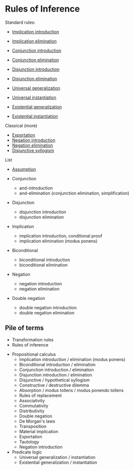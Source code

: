 # Rules of Inference

Standard rules:

- [Implication introduction](./implication-introduction.md)
- [Implication elimination](./implication-elimination.md)

- [Conjunction introduction](./conjunction-introduction.md)
- [Conjunction elimination](./conjunction-elimination.md)

- [Disjunction introduction](./disjunction-introduction.md)
- [Disjunction elimination](./disjunction-elimination.md)

- [Universal generalization](./universal-generalization)
- [Universal instantiation](./universal-instantiation)

- [Existential generalization](./existential-generalization)
- [Existential instantiation](./existential-instantiation)

Classical (more)
- [Exportation](./exportation.md)
- [Negation introduction](./negation-introduction.md)
- [Negation elimination](./negation-elimination.md)
- [Disjunctive syllogism](./disjunctive-syllogism.md)


List
  - [Assumption](./assumption.md)

  - Conjunction
    - and-introduction
    - and-elimination (conjunction elimination, simplification)

  - Disjunction
    - disjunction introduction
    - disjunction elimination

  - Implication
    - implication introduction, conditional proof
    - implication elimination (modus ponens)

  - Biconditional
    - biconditional introduction
    - biconditional elimination

  - Negation
    - negation introduction
    - negation elimination

  - Double negation
    - double negation introduction
    - double negation elimination


## Pile of terms
  - Transformation rules
  - Rules of inference
  * Propositional calculus
    - Implication introduction / elimination (modus ponens)
    - Biconditional introduction / elimination
    - Conjunction introduction / elimination
    - Disjunction introduction / elimination
    - Disjunctive / hypothetical syllogism
    - Constructive / destructive dilemma
    - Absorption / modus tollens / modus ponendo tollens
    - Rules of replacement
    - Associativity
    - Commutativity
    - Distributivity
    - Double negation
    - De Morgan's laws
    - Transposition
    - Material implication
    - Exportation
    - Tautology
    - Negation introduction
  * Predicate logic
    - Universal generalization / instantiation
    - Existential generalization / instantiation
